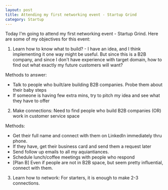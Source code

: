 ```yaml
---
layout: post
title: Attending my first networking event - Startup Grind
category: Startup
---
```


Today I'm going to attend my first networking event - Startup Grind. Here are some of my objectives for this event:

1. Learn how to know what to build? - I have an idea, and I think implementing it one way might be useful. But since this is a B2B company, and since I don't have experience with target domain, how to    find out what exactly my future customers will want?

 Methods to answer:
  - Talk to people who built/are building B2B companies. Probe them about their baby steps
  - If someone is having few extra mins, try to pitch my idea and see what they have to offer

2. Make connections: Need to find people who build B2B companies (OR) work in customer service space

 Methods:
   - Get their full name and connect with them on LinkedIn immediately thru phone. 
   - If they have, get their business card and send them a request later
   - Send follow up emails to all my aquiantiances.
   - Schedule lunch/coffee meetings with people who respond
   - [Plan B] Even if people are not in B2B space, but seem pretty influential, connect with them.

3. Learn how to network: For starters, it is enough to make 2-3 connections.


